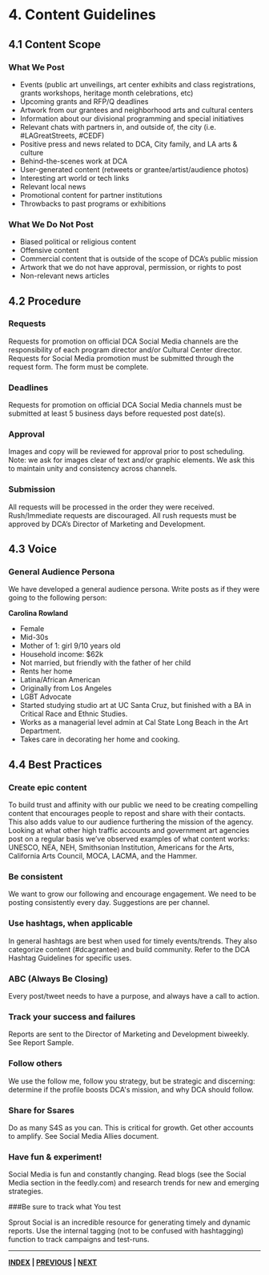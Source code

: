 # 4. Content Guidelines

## 4.1 Content Scope

### What We Post

* Events (public art unveilings, art center exhibits and class registrations, grants workshops, heritage month celebrations, etc) 
* Upcoming grants and RFP/Q deadlines
* Artwork from our grantees and neighborhood arts and cultural centers
* Information about our divisional programming and special initiatives
* Relevant chats with partners in, and outside of, the city (i.e. #LAGreatStreets, #CEDF)
* Positive press and news related to DCA, City family, and LA arts & culture
* Behind-the-scenes work at DCA
* User-generated content (retweets or grantee/artist/audience photos)
* Interesting art world or tech links
* Relevant local news
* Promotional content for partner institutions
* Throwbacks to past programs or exhibitions

### What We Do Not Post

* Biased political or religious content
* Offensive content
* Commercial content that is outside of the scope of DCA’s public mission
* Artwork that we do not have approval, permission, or rights to post
* Non-relevant news articles

## 4.2 Procedure

### Requests

Requests for promotion on official DCA Social Media channels are the responsibility of each program director and/or Cultural Center director. Requests for Social Media promotion must be submitted through the request form. The form must be complete.

### Deadlines

Requests for promotion on official DCA Social Media channels must be submitted at least 5 business days before requested post date(s).

### Approval

Images and copy will be reviewed for approval prior to post scheduling. Note: we ask for images clear of text and/or graphic elements. We ask this to maintain unity and consistency across channels.

### Submission

All requests will be processed in the order they were received. Rush/Immediate requests are discouraged. All rush requests must be approved by DCA’s Director of Marketing and Development.

## 4.3 Voice

### General Audience Persona

We have developed a general audience persona. Write posts as if they were going to the following person:

**Carolina Rowland**
* Female
* Mid-30s
* Mother of 1: girl 9/10 years old
* Household income: $62k
* Not married, but friendly with the father of her child
* Rents her home
* Latina/African American
* Originally from Los Angeles
* LGBT Advocate
* Started studying studio art at UC Santa Cruz, but finished with a BA in Critical Race and Ethnic Studies.
* Works as a managerial level admin at Cal State Long Beach in the Art Department.
* Takes care in decorating her home and cooking.

## 4.4 Best Practices

### Create epic content

To build trust and affinity with our public we need to be creating compelling content that encourages people to repost and share with their contacts. This also adds value to our audience furthering the mission of the agency. Looking at what other high traffic accounts and government art agencies post on a regular basis we’ve observed examples of what content works: UNESCO, NEA, NEH, Smithsonian Institution, Americans for the Arts, California Arts Council, MOCA, LACMA, and the Hammer.

### Be consistent

We want to grow our following and encourage engagement. We need to be posting consistently every day. Suggestions are per channel.

### Use hashtags, when applicable

In general hashtags are best when used for timely events/trends. They also categorize content (#dcagrantee) and build community. Refer to the DCA Hashtag Guidelines for specific uses.

### ABC (Always Be Closing)

Every post/tweet needs to have a purpose, and always have a call to action.

### Track your success and failures

Reports are sent to the Director of Marketing and Development biweekly. See Report Sample.

### Follow others

We use the follow me, follow you strategy, but be strategic and discerning: determine if the profile boosts DCA's mission, and why DCA should follow.

### Share for Ssares

Do as many S4S as you can. This is critical for growth. Get other accounts to amplify. See Social Media Allies document.

### Have fun & experiment!

Social Media is fun and constantly changing. Read blogs (see the Social Media section in the feedly.com) and research trends for new and emerging strategies.

###Be sure to track what You test

Sprout Social is an incredible resource for generating timely and dynamic reports. Use the internal tagging (not to be confused with hashtagging) function to track campaigns and test-runs. 

---

**[INDEX](index.md) | [PREVIOUS](03_Content_Guideliness.md) | [NEXT](05_Platform_Specific_Guidelines.md)**

